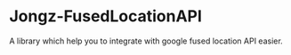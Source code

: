 # Jongz-FusedLocationAPI
A library which help you to integrate with google fused location API easier.
